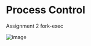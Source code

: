 # Process Control
Assignment 2 fork-exec

![image](https://user-images.githubusercontent.com/62116902/112759332-77a28600-902d-11eb-986e-aae305e6c3e3.png)
